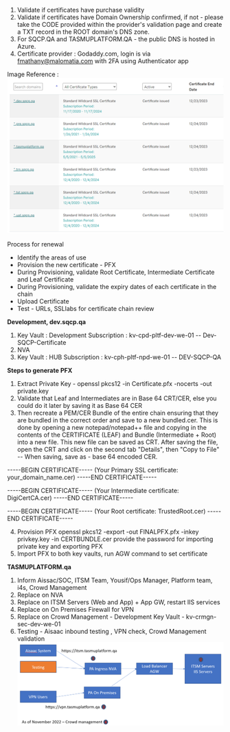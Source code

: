 1. Validate if certificates have purchase validity
2. Validate if certificates have Domain Ownership confirmed, if not - please take the CODE provided within the provider's validation page and create a TXT record in the ROOT domain's DNS zone.
3. For SQCP.QA and TASMUPLATFORM.QA - the public DNS is hosted in Azure. 
4. Certificate provider : Godaddy.com, login is via fmathany@malomatia.com  with 2FA using Authenticator app


Image Reference : ![image.png](/.attachments/image-3770d951-fb2a-469c-805e-64ae70d0306c.png)

Process for renewal

- Identify the areas of use
- Provision the new certificate - PFX
- During Provisioning, validate Root Certificate, Intermediate Certificate and Leaf Certificate
- During Provisioning, validate the expiry dates of each certificate in the chain
- Upload Certificate 
- Test - URLs, SSLlabs for certificate chain review 


**Development, dev.sqcp.qa**
1. Key Vault : Development Subscription : kv-cpd-pltf-dev-we-01 -- Dev-SQCP-Certificate
2. NVA
3. Key Vault : HUB Subscription : kv-cph-pltf-npd-we-01 -- DEV-SQCP-QA

**Steps to generate PFX**
1. Extract Private Key - openssl pkcs12 -in Certificate.pfx -nocerts -out private.key
2. Validate that Leaf and Intermediates are in Base 64 CRT/CER, else you could do it later by saving it as Base 64 CER
3. Then recreate a PEM/CER Bundle of the entire chain ensuring that they are bundled in the correct order and save to a new bundled.cer. This is done by opening a new notepad/notepad++ file and copying in the contents of the CERTIFICATE (LEAF) and Bundle (Intermediate + Root) into a new file. This new file can be saved as CRT. After saving the file, open the CRT and click on the second tab "Details", then "Copy to File" -- When saving, save as - base 64 encoded CER. 

-----BEGIN CERTIFICATE-----
(Your Primary SSL certificate: your_domain_name.cer)
-----END CERTIFICATE-----

 -----BEGIN CERTIFICATE-----
(Your Intermediate certificate: DigiCertCA.cer)
-----END CERTIFICATE-----

 -----BEGIN CERTIFICATE-----
(Your Root certificate: TrustedRoot.cer)
-----END CERTIFICATE-----

4. Provision PFX 
openssl pkcs12 -export -out FINALPFX.pfx -inkey privkey.key -in CERTBUNDLE.cer
provide the password for importing private key and exporting PFX
5. Import PFX to both key vaults, run AGW command to set certificate



**TASMUPLATFORM.qa**
1. Inform Aissac/SOC, ITSM Team, Yousif/Ops Manager, Platform team, i4s, Crowd Management
2. Replace on NVA
3. Replace on ITSM Servers (Web and App) + App GW, restart IIS services
4. Replace on On Premises Firewall for VPN
5. Replace on Crowd Management - Development Key Vault - kv-crmgn-sec-dev-we-01
6. Testing  - Aisaac inbound testing , VPN check, Crowd Management validation
![image.png](/.attachments/image-bfa9f7c7-5381-49c8-a0f6-34c4458fa8f0.png)

